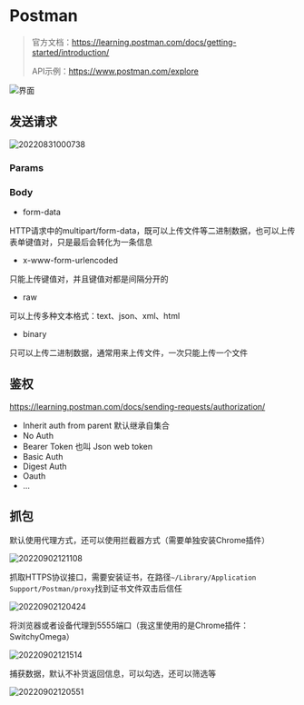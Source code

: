 # Postman

> 官方文档：<https://learning.postman.com/docs/getting-started/introduction/>
>
> API示例：<https://www.postman.com/explore>

![界面](https://assets.postman.com/postman-docs/navigating-postman-app-overview-v9.24.jpg)

## 发送请求

![20220831000738](http://image.zuoright.com/20220831000738.png)

### Params

### Body

- form-data

HTTP请求中的multipart/form-data，既可以上传文件等二进制数据，也可以上传表单键值对，只是最后会转化为一条信息

- x-www-form-urlencoded

只能上传键值对，并且键值对都是间隔分开的

- raw

可以上传多种文本格式：text、json、xml、html

- binary

只可以上传二进制数据，通常用来上传文件，一次只能上传一个文件

## 鉴权

<https://learning.postman.com/docs/sending-requests/authorization/>

- Inherit auth from parent 默认继承自集合
- No Auth
- Bearer Token 也叫 Json web token
- Basic Auth
- Digest Auth
- Oauth
- ...

## 抓包

默认使用代理方式，还可以使用拦截器方式（需要单独安装Chrome插件）

![20220902121108](http://image.zuoright.com/20220902121108.png)

抓取HTTPS协议接口，需要安装证书，在路径`~/Library/Application Support/Postman/proxy`找到证书文件双击后信任

![20220902120424](http://image.zuoright.com/20220902120424.png)

将浏览器或者设备代理到5555端口（我这里使用的是Chrome插件：SwitchyOmega）

![20220902121514](http://image.zuoright.com/20220902121514.png)

捕获数据，默认不补货返回信息，可以勾选，还可以筛选等

![20220902120551](http://image.zuoright.com/20220902120551.png)
